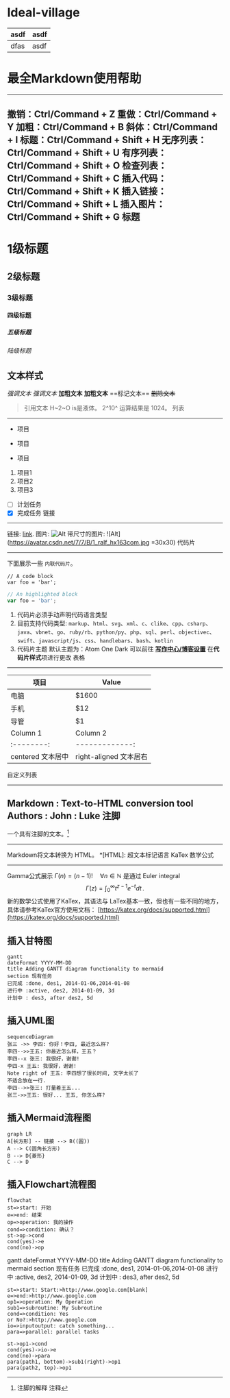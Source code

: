 # Ideal-village
|asdf|asdf|
|-|-|
|dfas|asdf|

# 最全Markdown使用帮助
---------------------------
撤销：Ctrl/Command + Z
重做：Ctrl/Command + Y
加粗：Ctrl/Command + B
斜体：Ctrl/Command + I
标题：Ctrl/Command + Shift + H
无序列表：Ctrl/Command + Shift + U
有序列表：Ctrl/Command + Shift + O
检查列表：Ctrl/Command + Shift + C
插入代码：Ctrl/Command + Shift + K
插入链接：Ctrl/Command + Shift + L
插入图片：Ctrl/Command + Shift + G
标题
---------------------------
# 1级标题
## 2级标题
### 3级标题
#### 四级标题
##### 五级标题
###### 陆级标题
文本样式
---------------------------
*强调文本* _强调文本_
**加粗文本** __加粗文本__
==标记文本==
~~删除文本~~
>引用文本
H~2~O is是液体。
2^10^ 运算结果是 1024。
列表

---------------------------
- 项目
* 项目
+ 项目
1. 项目1
2. 项目2
3. 项目3
- [ ] 计划任务
- [x] 完成任务
链接

---------------------------
链接: [link](https://mp.csdn.net).
图片: ![Alt](https://avatar.csdn.net/7/7/B/1_ralf_hx163com.jpg)
带尺寸的图片: ![Alt](https://avatar.csdn.net/7/7/B/1_ralf_hx163com.jpg =30x30) 代码片

---------------------------
下面展示一些 `内联代码片`。
```
// A code block
var foo = 'bar';
```
```javascript
// An highlighted block
var foo = 'bar';
```
1. 代码片必须手动声明代码语言类型
2. 目前支持代码类型: `markup`、`html`、`svg`、`xml`、`c`、`clike`、`cpp`、`csharp`、`java`、`vbnet`、`go`、`ruby/rb`、`python/py`、`php`、`sql`、`perl`、`objectivec`、`swift`、`javascript/js`、`css`、`handlebars`、`bash`、`kotlin`
3. 代码片主题
默认主题为：Atom One Dark
可以前往 [**写作中心/博客设置**](https://mp.csdn.net/configure) 在**代码片样式**项进行更改
表格

---------------------------
项目 | Value
-------- | -----
电脑 | $1600
手机 | $12
导管 | $1
| Column 1 | Column 2 |
|:--------:| -------------:|
| centered 文本居中 | right-aligned 文本居右 |
自定义列表

---------------------------
Markdown
: Text-to-HTML conversion tool
Authors
: John
: Luke
注脚
---------------------------
一个具有注脚的文本。[^1]
[^1]: 注脚的解释
注释
---------------------------
Markdown将文本转换为 HTML。
*[HTML]: 超文本标记语言
KaTex 数学公式

---------------------------
Gamma公式展示 $\Gamma(n) = (n-1)!\quad\forall
n\in\mathbb N$ 是通过 Euler integral
$$
\Gamma(z) = \int_0^\infty t^{z-1}e^{-t}dt\,.
$$
新的数学公式使用了KaTex，其语法与 LaTex基本一致，但也有一些不同的地方，具体请参考KaTex官方使用文档： [https://katex.org/docs/supported.html](https://katex.org/docs/supported.html)

插入甘特图
---------------------------
```mermaid
gantt
dateFormat YYYY-MM-DD
title Adding GANTT diagram functionality to mermaid
section 现有任务
已完成 :done, des1, 2014-01-06,2014-01-08
进行中 :active, des2, 2014-01-09, 3d
计划中 : des3, after des2, 5d
```

插入UML图
------------
```mermaid
sequenceDiagram
张三 ->> 李四: 你好！李四, 最近怎么样?
李四-->>王五: 你最近怎么样，王五？
李四--x 张三: 我很好，谢谢!
李四-x 王五: 我很好，谢谢!
Note right of 王五: 李四想了很长时间, 文字太长了
不适合放在一行.
李四-->>张三: 打量着王五...
张三->>王五: 很好... 王五, 你怎么样?
```

插入Mermaid流程图
--------
```mermaid
graph LR
A[长方形] -- 链接 --> B((圆))
A --> C(圆角长方形)
B --> D{菱形}
C --> D
```

插入Flowchart流程图
-------
```mermaid
flowchat
st=>start: 开始
e=>end: 结束
op=>operation: 我的操作
cond=>condition: 确认？
st->op->cond
cond(yes)->e
cond(no)->op
```

gantt
dateFormat YYYY-MM-DD
title Adding GANTT diagram functionality to mermaid
section 现有任务
已完成 :done, des1, 2014-01-06,2014-01-08
进行中 :active, des2, 2014-01-09, 3d
计划中 : des3, after des2, 5d

```flow
st=>start: Start:>http://www.google.com[blank]
e=>end:>http://www.google.com
op1=>operation: My Operation
sub1=>subroutine: My Subroutine
cond=>condition: Yes
or No?:>http://www.google.com
io=>inputoutput: catch something...
para=>parallel: parallel tasks

st->op1->cond
cond(yes)->io->e
cond(no)->para
para(path1, bottom)->sub1(right)->op1
para(path2, top)->op1
```
